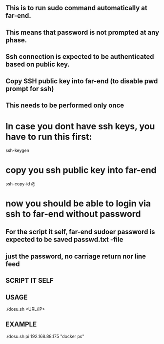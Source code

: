 ## This is to run sudo command automatically at far-end.
## This means that password is not prompted at any phase.
## Ssh connection is expected to be authenticated based on public key.

## Copy SSH public key into far-end (to disable pwd prompt for ssh) 
## This needs to be performed only once

# In case you dont have ssh keys, you have to run this first:
ssh-keygen

# copy you ssh public key into far-end
ssh-copy-id <user>@<farend-ip>

# now you should be able to login via ssh to far-end without password

## For the script it self, far-end sudoer password is expected to be saved passwd.txt -file
## just the password, no carriage return <CR> nor line feed <LF>

## SCRIPT IT SELF
## USAGE
./dosu.sh <user> <URL/IP> <command-without-sudo>

## EXAMPLE
./dosu.sh pi 192.168.88.175 "docker ps"



